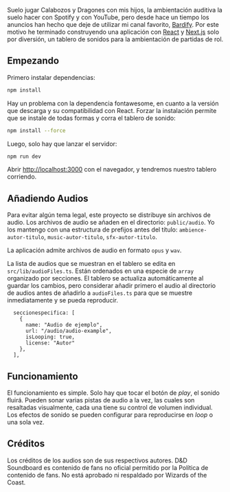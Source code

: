 Suelo jugar Calabozos y Dragones con mis hijos, la ambientación auditiva la suelo hacer con Spotify y con YouTube, pero desde hace un tiempo los anuncios han hecho que deje de utilizar mi canal favorito, [Bardify](https://www.youtube.com/@bardify). Por este motivo he terminado construyendo una aplicación con [React](https://react.dev/) y [Next.js](https://nextjs.org) solo por diversión, un tablero de sonidos para la ambientación de partidas de rol.

## Empezando

Primero instalar dependencias:

```bash
npm install
```

Hay un problema con la dependencia fontawesome, en cuanto a la versión que descarga y su compatibilidad con React. Forzar la instalación permite que se instale de todas formas y corra el tablero de sonido:

```bash
npm install --force
```

Luego, solo hay que lanzar el servidor: 

```bash
npm run dev
```

Abrir [http://localhost:3000](http://localhost:3000) con el navegador, y tendremos nuestro tablero corriendo.

## Añadiendo Audios

Para evitar algún tema legal, este proyecto se distribuye sin archivos de audio. Los archivos de audio se añaden en el directorio: `public/audio`. Yo los mantengo con una estructura de prefijos antes del título: `ambience-autor-titulo`, `music-autor-titulo`, `sfx-autor-titulo`.

La aplicación admite archivos de audio en formato `opus` y `wav`.

La lista de audios que se muestran en el tablero se edita en `src/lib/audioFiles.ts`. Están ordenados en una especie de `array` organizado por secciones. El tablero se actualiza automáticamente al guardar los cambios, pero considerar añadir primero el audio al directorio de audios antes de añadirlo a `audioFiles.ts` para que se muestre inmediatamente y se pueda reproducir.

```TSX
  seccionespecifica: [
    { 
      name: "Audio de ejemplo", 
      url: "/audio/audio-example", 
      isLooping: true,
      license: "Autor"
    },
  ],
```

## Funcionamiento

El funcionamiento es simple. Solo hay que tocar el botón de _play_, el sonido fluirá. Pueden sonar varias pistas de audio a la vez, las cuales son resaltadas visualmente, cada una tiene su control de volumen individual. Los efectos de sonido se pueden configurar para reproducirse en _loop_ o una sola vez.

## Créditos

Los créditos de los audios son de sus respectivos autores. D&D Soundboard es contenido de fans no oficial permitido por la Política de contenido de fans. No está aprobado ni respaldado por Wizards of the Coast.